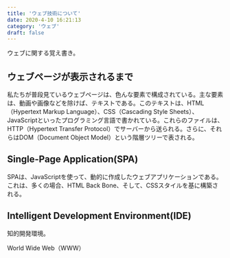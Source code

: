 ```yaml
---
title: 'ウェブ技術について'
date: 2020-4-10 16:21:13
category: 'ウェブ'
draft: false
---
```


ウェブに関する覚え書き。

## ウェブページが表示されるまで
私たちが普段見ているウェブページは、色んな要素で構成されている。主な要素は、動画や画像などを除けば、テキストである。このテキストは、HTML（Hypertext Markup Language）、CSS（Cascading Style Sheets）、JavaScriptといったプログラミング言語で書かれている。これらのファイルは、HTTP（Hypertext Transfer Protocol）でサーバーから送られる。さらに、それらはDOM（Document Object Model）という階層ツリーで表される。

## Single-Page Application(SPA)
SPAは、JavaScriptを使って、動的に作成したウェブアプリケーションである。これは、多くの場合、HTML Back Bone、そして、CSSスタイルを基に構築される。

## Intelligent Development Environment(IDE)
知的開発環境。

World Wide Web（WWW）